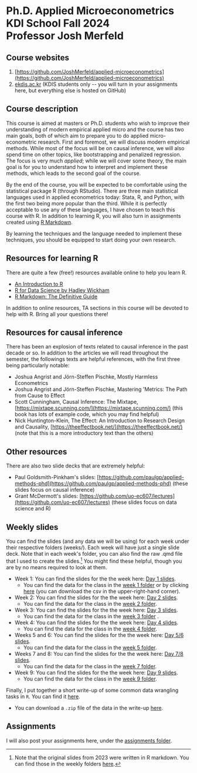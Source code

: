 # Ph.D. Applied Microeconometrics<br />KDI School Fall 2024<br />Professor Josh Merfeld

## Course websites
1. [https://github.com/JoshMerfeld/applied-microeconometrics](https://github.com/JoshMerfeld/applied-microeconometrics)
2. [ekdis.ac.kr](ekdis.ac.kr) (KDIS students only -- you will turn in your assignments here, but everything else is hosted on GitHub)

## Course description

This course is aimed at masters or Ph.D. students who wish to improve their understanding of modern empirical applied micro and the course has two main goals, both of which aim to prepare you to do applied micro-econometric research. First and foremost, we will discuss modern empirical methods. While most of the focus will be on causal inference, we will also spend time on other topics, like bootstrapping and penalized regression. The focus is very much *applied*; while we will cover some theory, the main goal is for you to understand how to interpret and implement these methods, which leads to the second goal of the course.

By the end of the course, you will be expected to be comfortable using the statistical package R (through RStudio). There are three main statistical languages used in applied econometrics today: Stata, R, and Python, with the first two being more popular than the third. While it is perfectly acceptable to use any of these languages, I have chosen to teach this course with R. In addition to learning R, you will also turn in assignments created using [R Markdown](https://rmarkdown.rstudio.com/).

By learning the techniques and the language needed to implement these techniques, you should be equipped to start doing your own research.


## Resources for learning R

There are quite a few (free!) resources available online to help you learn R. 
- [An Introduction to R](https://cran.r-project.org/doc/manuals/r-release/R-intro.pdf)
- [R for Data Science by Hadley Wickham](https://r4ds.had.co.nz/introduction.html)
- [R Markdown: The Definitive Guide](https://bookdown.org/yihui/rmarkdown/)

In addition to online resources, TA sections in this course will be devoted to help with R. Bring all your questions there!


## Resources for causal inference

There has been an explosion of texts related to causal inference in the past decade or so. In addition to the articles we will read throughout the semester, the followings texts are helpful references, with the first three being particularly notable:
- Joshua Angrist and Jörn-Steffen Pischke, Mostly Harmless Econometrics
- Joshua Angrist and Jörn-Steffen Pischke, Mastering 'Metrics: The Path from Cause to Effect
- Scott Cunningham, Causal Inference: The Mixtape, [https://mixtape.scunning.com/](https://mixtape.scunning.com/) (this book has lots of example code, which you may find helpful)
- Nick Huntington-Klein, The Effect: An Introduction to Research Design and Causality, [https://theeffectbook.net/](https://theeffectbook.net/) (note that this is a more introductory text than the others)

## Other resources
There are also two slide decks that are extremely helpful:
- Paul Goldsmith-Pinkham's slides: [https://github.com/paulgp/applied-methods-phd](https://github.com/paulgp/applied-methods-phd) (these slides focus on causal inference)
- Grant McDermott's slides: [https://github.com/uo-ec607/lectures](https://github.com/uo-ec607/lectures) (these slides focus on data science and R)


## Weekly slides

You can find the slides (and any data we will be using) for each week under their respective folders (weeks/). Each week will have just a single slide deck. Note that in each week's folder, you can also find the raw .qmd file that I used to create the slides.[^1] You might find these helpful, though you are by no means required to look at them.

- Week 1: You can find the slides for the the week here: [Day 1 slides](https://joshmerfeld.github.io/applied-microeconometrics/week1both.html).
  - You can find the data for the class in the [week 1 folder](weeks/week1) or by clicking [here](weeks/week1/data.csv) (you can download the csv in the upper-right-hand corner).
- Week 2: You can find the slides for the the week here: [Day 2 slides](https://joshmerfeld.github.io/applied-microeconometrics/week2.html).
  - You can find the data for the class in the [week 2 folder](week2files).
- Week 3: You can find the slides for the the week here: [Day 3 slides](https://joshmerfeld.github.io/applied-microeconometrics/week3.html).
  - You can find the data for the class in the [week 3 folder](week3files) .
- Week 4: You can find the slides for the the week here: [Day 4 slides](https://joshmerfeld.github.io/applied-microeconometrics/week4.html).
  - You can find the data for the class in the [week 4 folder](week4files).
- Weeks 5 and 6: You can find the slides for the the week here: [Day 5/6 slides](https://joshmerfeld.github.io/applied-microeconometrics/week5.html).
  - You can find the data for the class in the [week 5 folder](week5files).
- Weeks 7 and 8: You can find the slides for the the week here: [Day 7/8 slides](https://joshmerfeld.github.io/applied-microeconometrics/week7.html).
  - You can find the data for the class in the [week 7 folder](week7files).
- Week 9: You can find the slides for the the week here: [Day 9 slides](https://joshmerfeld.github.io/applied-microeconometrics/week9.html).
  - You can find the data for the class in the [week 9 folder](week9files).
  
Finally, I put together a short write-up of some common data wrangling tasks in `R`. You can find it [here](https://joshmerfeld.github.io/applied-microeconometrics/datawrangling.html).
- You can download a `.zip` file of the data in the write-up [here](https://www.dropbox.com/scl/fi/s9f8xm0o8yv6ejnz3ljdj/ihs5.zip?rlkey=iydode1k1mgezc0acbw5rt1sr&dl=0).

## Assignments

I will also post your assignments here, under the [assignments folder](assignments/).



[^1]: Note that the original slides from 2023 were written in R markdown. You can find those in the weekly folders [here](https://github.com/JoshMerfeld/applied-microeconometrics/tree/main/weeks).

